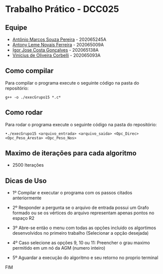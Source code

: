 # Trabalho Prático - DCC025

## Equipe
- [Antônio Marcos Souza Pereira](https://github.com/antoniomarcossouza) - 202065245A
- [Antony Leme Novais Ferreira](https://github.com/antonyleme) - 202065009A
- [Igor Jose Costa Gonçalves](https://github.com/igoorj) - 202065138A
- [Vinícius de Oliveira Corbelli](https://github.com/ViniciusCorbelli) - 202065093A

## Como compilar

Para compilar o programa execute o seguinte código na pasta do repositório:
```
g++ -o ./execGrupo15 *.c*
```

## Como rodar

Para rodar o programa execute o seguinte código na pasta do repositório:
```
•./execGrupo15 <arquivo_entrada> <arquivo_saida> <Opc_Direc> <Opc_Peso_Aresta> <Opc_Peso_Nos>
```
## Maximo de iterações para cada algoritmo 

- 2500 Iterações 

## Dicas de Uso 

- 1º Compilar e executar o programa com os passos citados anteriormente

- 2º Responder a pergunta se o arquivo de entrada possui um Grafo formado ou se
os vértices do arquivo representam apenas pontos no espaço R2

- 3º Abre-se então o menu com todas as opções incluido os algortimos desenvolvidos no primeiro trabalho
(Selecionar a opção desejada)

- 4º Caso selecione as opções 9, 10 ou 11: Preencher o grau maximo permitido em um nó da AGM (numero inteiro)

- 5º Aguardar a execução do algoritmo e seu retorno no proprio terminal

FIM

